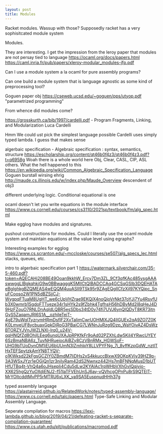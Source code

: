 ```yaml
---
layout: post
title: Modules
---
```



Racket modules. Wassup with those? Supposedly racket has a very sophisitcated module system




Modules.

They are interesting.
I get the impression from the leroy paper that modules are not persay tied to language
https://ocaml.org/docs/papers.html
https://caml.inria.fr/pub/papers/xleroy-modular_modules-jfp.pdf


Can I use a module system a la ocaml for pure assembly programs?

Can one build a module system that is language agnostic as some kind of preprocessing tool?

Goguen paper obj https://cseweb.ucsd.edu/~goguen/pps/utyop.pdf
"parametrized programming"

From whence did modules come?

https://grosskurth.ca/bib/1997/cardelli.pdf - Program Fragments, Linking, and Modularization Luca Cardelli

Hmm
We could ust pick the simplest language possible
Cardelli uses simply typed lambda. I guess that makes sense

algerbaic specification - Algebraic specification : syntax, semantics, structure
https://escholarship.org/content/qt46b0f4z3/qt46b0f4z3.pdf?t=q6958g 
Woah there is a whole world here
Obj, Clear, CASL, CIP, ASL others. What the hell happened to this
https://en.wikipedia.org/wiki/Common_Algebraic_Specification_Language
Goguen burstall wirsing ehrig
http://maude.cs.illinois.edu/w/index.php/Maude_Overview descendent of obj3


different underlying logic. Conditional equational is one

ocaml doesn't let you write equations in the module interface
https://www.cs.cornell.edu/courses/cs3110/2021sp/textbook/fm/alg_spec.html


Make egglog have modules and signatures.

pushout constructions for modules.
Could I literally use the ocaml module system and maintain equations at the value level using egraphs?

Interesting examples for egglog
https://www.cs.scranton.edu/~mccloske/courses/se507/alg_specs_lec.html
stacks, queues, etc.

intro to algerbaic specification part 1
https://watermark.silverchair.com/35-5-460.pdf?token=AQECAHi208BE49Ooan9kkhW_Ercy7Dm3ZL_9Cf3qfKAc485ysgAAAswwggLIBgkqhkiG9w0BBwagggK5MIICtQIBADCCAq4GCSqGSIb3DQEHATAeBglghkgBZQMEAS4wEQQM4uuASII9TSk95r9ZAgEQgIICfzXjI97KYQjpc_SnuFCooso2W1PN5dBZSijCJ-WygpqFTuaM8UgHT_we6cUpVHZrae9EKQjX4noQjoVrNkt37oYJi7Yu4RsyfUb3X0wmrb1SgdoFTTyeze34r1sHYk2s9fZbhk4TgfhsH56hDBvMd2I8qHeJ4D9HzFZouO7RNLDnAqldLQBR5esSDbs34tD0y74fi7UVJ6ynQlQDyT8KR73itnGvS5ZaqamJRI6S1A__ozhileTejT-4gE79uWqITyzrymHRmDsfIF2XvTaIimCwrUOHMlXJQ4IlGUEx2qA9ZO7Z0KK0LmveUF8ycbuaxGpkDiRoG3PBaiCG7LWNnJuRzg9Dzp_WaYOjvAZ4DsWzBTORZYJVnJWZLNXl-Irq0_u24V-qqHNQfZd8OhjILEeq6unqUXAJpRPKfkFr9oAd02PZXhLdw5KiI4YRwcUYEY6SzBmaNBA6z_TuvNHRueiocAiBZy8CzVBnRMx_HGWSoF-UHG9bTUoDynOM1iEU6bUUmN3IZmhlpY8LLVPYFNg_7i_8vffKzpGdW_nztlTHxTEFSpytzkAmYN8TYQV-o1KWksd22kFgsGCZIY0ZBmdM7liDHs2xS4kkuccBlxwX9OKpKVjy39HZ9p-3A3WSxJYzr1eOGjQn1zr3niIyRam42dS2Nwnxz442Hs7mBFNNqMusD1bUTHfUTBq4t-VhQ4a6oJHsepIj4Cdu5dLw2KYAlAc1rpWHbVXhGvIQqjvjo-XX625hgQzYuOXdjENJ2-f51laTFVEhUnSJ6ay-vQVhcgOPnPu8rS9QTElT-MrYOltcddtMvPP5rMTRU6xLXK_va9SA5EuspnudHHh37g



typed assembly language
https://alastairreid.github.io/RelatedWork/notes/typed-assembly-language/
https://www.cs.cornell.edu/talc/papers.html   Type-Safe Linking and Modular Assembly Language.

Seperate compilation for macros
https://lexi-lambda.github.io/blog/2019/04/21/defeating-racket-s-separate-compilation-guarantee/
https://www.cs.utah.edu/plt/publications/macromod.pdf
